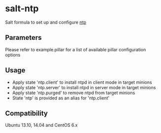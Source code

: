 salt-ntp
========

Salt formula to set up and configure [ntp](http://www.ntp.org/)

Parameters
------------
Please refer to example.pillar for a list of available pillar configuration options

Usage
-----
- Apply state 'ntp.client' to install ntpd in client mode in target minions
- Apply state 'ntp.server' to install ntpd in server mode in target minions
- Apply state 'ntp.purged' to remove ntpd from target minions
- State 'ntp' is provided as an alias for 'ntp.client'

Compatibility
-------------
Ubuntu 13.10, 14.04 and CentOS 6.x
